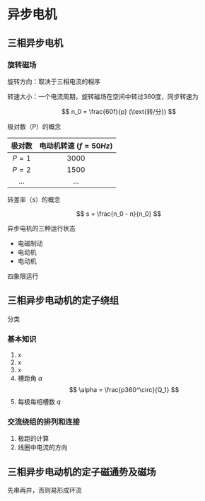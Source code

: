 # 异步电机

## 三相异步电机

### 旋转磁场

旋转方向：取决于三相电流的相序

转速大小：一个电流周期，旋转磁场在空间中转过360度，同步转速为

$$
n_0 = \frac{60f}{p} (\text{转/分})
$$

极对数（P）的概念

极对数 | 电动机转速 ($f = 50Hz$)
:-:|:-:
$P = 1$ | 3000
$P = 2$ | 1500
...|...

转差率（s）的概念

$$
s = \frac{n_0 - n}{n_0}
$$

异步电机的三种运行状态

- 电磁制动
- 电动机
- 电动机

四象限运行

## 三相异步电动机的定子绕组

分类

### 基本知识

1. x
2. x
3. x
4. 槽距角 $\alpha$
   $$
   \alpha = \frac{p360^\circ}{Q_1}
   $$
5. 每极每相槽数 $q$

### 交流绕组的排列和连接

1. 极距的计算
2. 线圈中电流的方向

## 三相异步电动机的定子磁通势及磁场

先串再并，否则易形成环流
